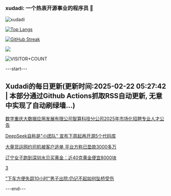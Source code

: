 ### xudadi: 一个热衷开源事业的程序员 👋

![xudadi](https://github-readme-stats-git-masterorgs-github-readme-stats-team.vercel.app/api?username=xudadi)

[![Top Langs](https://github-readme-stats.vercel.app/api/top-langs/?username=xudadi)](https://github.com/anuraghazra/github-readme-stats)

[![GitHub Streak](https://streak-stats.demolab.com?user=xudadi&locale=zh_Hans)](https://git.io/streak-stats)

![](https://raw.githubusercontent.com/xudadi/xudadi/main/assets/github-contribution-grid-snake.svg)

![VISITOR+COUNT](https://komarev.com/ghpvc/?username=xudadi&label=VISITOR+COUNT)


---start---

## Xudadi的每日更新(更新时间:2025-02-22 05:27:42 | 本部分通过Github Actions抓取RSS自动更新, 无意中实现了自动刷绿墙...)

[数字重庆大数据应用发展有限公司智算科技分公司2025年市场化招聘专业人才公告](https://www.gongkaoleida.com/article/2296934)

[DeepSeek自称是"小团队" 宣布下周起再开源5个代码库](https://m.163.com/news/article/JOU6N6TD0534A4SC.html)

[大量货运网约司机被客户逃单 平台方称已垫款3000多万](https://m.163.com/news/article/JOUGJKRO0514D3UH.html)

[辽宁女子跑到深圳水贝买黄金：近40克黄金便宜8000块](https://m.163.com/news/article/JOUGHRGA0514D3UH.html)

[3](https://m.163.com/touch/news/sub/domestic)

["下车方便失踪10小时"男子出院:仍记不起如何坠桥受伤](https://m.163.com/news/article/JOU7JPPS051492T3.html)

---end---

